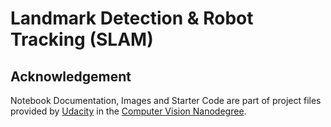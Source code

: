 # Landmark Detection & Robot Tracking (SLAM)



## Acknowledgement

Notebook Documentation, Images and Starter Code are part of project files provided by [Udacity](https://www.udacity.com/) in the [Computer Vision Nanodegree](https://www.udacity.com/course/computer-vision-nanodegree--nd891).